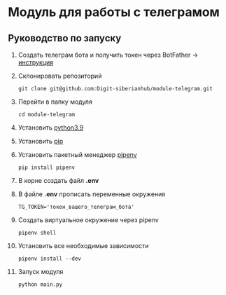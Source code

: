 # Модуль для работы с телеграмом

## Руководство по запуску

1. Создать телеграм бота и получить токен через BotFather -> [инструкция](https://botcreators.ru/blog/kak-sozdat-svoego-bota-v-botfather/)

2. Склонировать репозиторий
    ```
    git clone git@github.com:Digit-siberianhub/module-telegram.git
    ```

3. Перейти в папку модуля
    ```
    cd module-telegram
    ```

4. Установить [python3.9](https://www.python.org/downloads/)

5. Установить [pip](https://pip.pypa.io/en/stable/installation/)

6. Установить пакетный менеджер [pipenv](https://webdevblog.ru/pipenv-rukovodstvo-po-novomu-instrumentu-python/)
    ```
    pip install pipenv
    ```

7. В корне создать файл **.env**

8. В файле **.env** прописать переменные окружения
    ```
    TG_TOKEN='токен_вашего_телеграм_бота'
    ```

9. Создать виртуальное окружение через pipenv
    ```
    pipenv shell
    ```

10. Установить все необходимые зависимости
    ```
    pipenv install --dev
    ```

11. Запуск модуля
    ```
    python main.py
    ```
